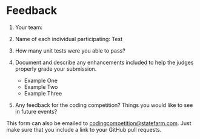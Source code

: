 # Feedback

1. Your team:
2. Name of each individual participating: Test
3. How many unit tests were you able to pass? 
4. Document and describe any enhancements included to help the judges properly grade your submission.
    - Example One
    - Example Two
    - Example Three

5. Any feedback for the coding competition? Things you would like to see in future events?

This form can also be emailed to [codingcompetition@statefarm.com](mailto:codingcompetition@statefarm.com). Just make sure that you include a link to your GitHub pull requests.
